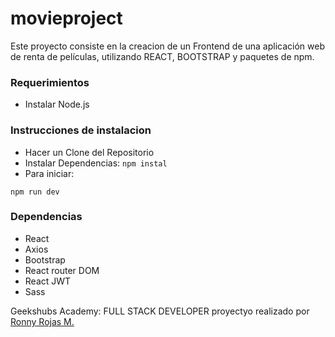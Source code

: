 # movieproject
Este proyecto consiste en la creacion de un Frontend de una aplicación web de renta de películas, utilizando REACT, BOOTSTRAP y paquetes de npm.


### Requerimientos

- Instalar Node.js

### Instrucciones de instalacion

- Hacer un Clone del Repositorio
- Instalar Dependencias: 
```npm instal```
- Para iniciar:

```npm run dev```




### Dependencias

- React
- Axios
- Bootstrap
- React router DOM
- React JWT
- Sass


Geekshubs Academy: FULL STACK DEVELOPER proyectyo realizado por [Ronny Rojas M.](mailto:ronny3030@gmail.com)
